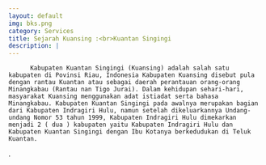 ```yaml
---
layout: default
img: bks.png
category: Services
title: Sejarah Kuansing :<br>Kuantan Singingi
description: |
---
```


          Kabupaten Kuantan Singingi (Kuansing) adalah salah satu kabupaten di Povinsi Riau, Indonesia Kabupaten Kuansing disebut pula dengan rantau Kuantan atau sebagai daerah perantauan orang-orang Minangkabau (Rantau nan Tigo Jurai). Dalam kehidupan sehari-hari, masyarakat Kuansing menggunakan adat istiadat serta bahasa Minangkabau. Kabupaten Kuantan Singingi pada awalnya merupakan bagian dari Kabupaten Indragiri Hulu, namun setelah dikeluarkannya Undang-undang Nomor 53 tahun 1999, Kabupaten Indragiri Hulu dimekarkan menjadi 2 ( dua ) kabupaten yaitu Kabupaten Indragiri Hulu dan Kabupaten Kuantan Singingi dengan Ibu Kotanya berkedudukan di Teluk Kuantan.
. 
